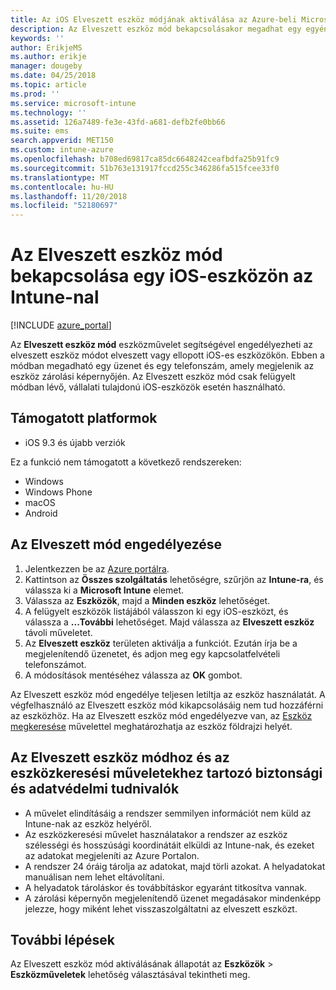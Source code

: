 ```yaml
---
title: Az iOS Elveszett eszköz módjának aktiválása az Azure-beli Microsoft Intune-ban | Microsoft Docs
description: Az Elveszett eszköz mód bekapcsolásakor megadhat egy egyéni üzenetet a Microsoft Intune-nal, mely megjelenik az elveszett vagy ellopott iOS-eszköz zárolási képernyőjén. Emellett az Elveszett eszköz mód használatakor biztonsági és adatvédelmi információkat is kaphat.
keywords: ''
author: ErikjeMS
ms.author: erikje
manager: dougeby
ms.date: 04/25/2018
ms.topic: article
ms.prod: ''
ms.service: microsoft-intune
ms.technology: ''
ms.assetid: 126a7489-fe3e-43fd-a681-defb2fe0bb66
ms.suite: ems
search.appverid: MET150
ms.custom: intune-azure
ms.openlocfilehash: b708ed69817ca85dc6648242ceafbdfa25b91fc9
ms.sourcegitcommit: 51b763e131917fccd255c346286fa515fcee33f0
ms.translationtype: MT
ms.contentlocale: hu-HU
ms.lasthandoff: 11/20/2018
ms.locfileid: "52180697"
---
```

# <a name="enable-lost-mode-on-ios-devices-with-intune"></a>Az Elveszett eszköz mód bekapcsolása egy iOS-eszközön az Intune-nal

[!INCLUDE [azure_portal](./includes/azure_portal.md)]

Az **Elveszett eszköz mód** eszközművelet segítségével engedélyezheti az elveszett eszköz módot elveszett vagy ellopott iOS-es eszközökön. Ebben a módban megadható egy üzenet és egy telefonszám, amely megjelenik az eszköz zárolási képernyőjén. Az Elveszett eszköz mód csak felügyelt módban lévő, vállalati tulajdonú iOS-eszközök esetén használható.

## <a name="supported-platforms"></a>Támogatott platformok

- iOS 9.3 és újabb verziók

Ez a funkció nem támogatott a következő rendszereken: 
- Windows
- Windows Phone
- macOS
- Android

## <a name="enable-lost-mode"></a>Az Elveszett mód engedélyezése

1. Jelentkezzen be az [Azure portálra](https://portal.azure.com).
2. Kattintson az **Összes szolgáltatás** lehetőségre, szűrjön az **Intune-ra**, és válassza ki a **Microsoft Intune** elemet.
3. Válassza az **Eszközök**, majd a **Minden eszköz** lehetőséget.
4. A felügyelt eszközök listájából válasszon ki egy iOS-eszközt, és válassza a **...További** lehetőséget. Majd válassza az **Elveszett eszköz** távoli műveletet.
5. Az **Elveszett eszköz** területen aktiválja a funkciót. Ezután írja be a megjelenítendő üzenetet, és adjon meg egy kapcsolatfelvételi telefonszámot.
6. A módosítások mentéséhez válassza az **OK** gombot.

Az Elveszett eszköz mód engedélye teljesen letiltja az eszköz használatát. A végfelhasználó az Elveszett eszköz mód kikapcsolásáig nem tud hozzáférni az eszközhöz. Ha az Elveszett eszköz mód engedélyezve van, az [Eszköz megkeresése](device-locate.md) művelettel meghatározhatja az eszköz földrajzi helyét.

## <a name="security-and-privacy-information-for-the-lost-mode-and-locate-device-actions"></a>Az Elveszett eszköz módhoz és az eszközkeresési műveletekhez tartozó biztonsági és adatvédelmi tudnivalók
- A művelet elindításáig a rendszer semmilyen információt nem küld az Intune-nak az eszköz helyéről.
- Az eszközkeresési művelet használatakor a rendszer az eszköz szélességi és hosszúsági koordinátáit elküldi az Intune-nak, és ezeket az adatokat megjeleníti az Azure Portalon.
- A rendszer 24 óráig tárolja az adatokat, majd törli azokat. A helyadatokat manuálisan nem lehet eltávolítani.
- A helyadatok tároláskor és továbbításkor egyaránt titkosítva vannak.
- A zárolási képernyőn megjelenítendő üzenet megadásakor mindenképp jelezze, hogy miként lehet visszaszolgáltatni az elveszett eszközt.

## <a name="next-steps"></a>További lépések

Az Elveszett eszköz mód aktiválásának állapotát az **Eszközök** > **Eszközműveletek** lehetőség választásával tekintheti meg.